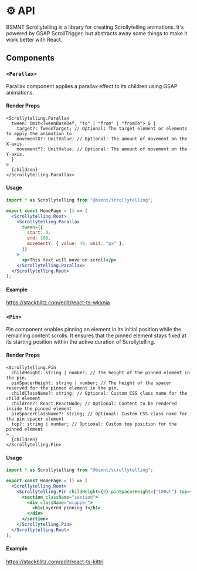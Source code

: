 # ⚙️ API

BSMNT Scrollytelling is a library for creating Scrollytelling animations. It's powered by GSAP ScrollTrigger, but abstracts away some things to make it work better with React.

## Components

### `<Parallax>`

Parallax component applies a parallax effect to its children using GSAP animations.

#### Render Props

```tsx
<Scrollytelling.Parallax
  tween: Omit<TweenBaseDef, "to" | "from" | "fromTo"> & {
    target?: TweenTarget; // Optional: The target element or elements to apply the animation to.
    movementX?: UnitValue; // Optional: The amount of movement on the X-axis.
    movementY?: UnitValue; // Optional: The amount of movement on the Y-axis.
  }
>
  {children}
</Scrollytelling.Parallax>
```

#### Usage

```jsx
import * as Scrollytelling from "@bsmnt/scrollytelling";

export const HomePage = () => (
  <Scrollytelling.Root>
    <Scrollytelling.Parallax
      tween={{
        start: 0,
        end: 100,
        movementY: { value: 40, unit: "px" },
      }}
    >
      <p>This text will move on scroll</p>
    </Scrollytelling.Parallax>
  </Scrollytelling.Root>
);
```

#### Example

https://stackblitz.com/edit/react-ts-wkxnja

### `<Pin>`

Pin component enables pinning an element in its initial position while the remaining content scrolls. It ensures that the pinned element stays fixed at its starting position within the active duration of Scrollytelling.

#### Render Props

```tsx
<Scrollytelling.Pin
  childHeight: string | number; // The height of the pinned element in the pin.
  pinSpacerHeight: string | number; // The height of the spacer reserved for the pinned element in the pin.
  childClassName?: string; // Optional: Custom CSS class name for the child element
  children?: React.ReactNode; // Optional: Content to be rendered inside the pinned element
  pinSpacerClassName?: string; // Optional: Custom CSS class name for the pin spacer element
  top?: string | number; // Optional: Custom top position for the pinned element
>
  {children}
</Scrollytelling.Pin>
```

#### Usage

```jsx
import * as Scrollytelling from "@bsmnt/scrollytelling";

export const HomePage = () => (
  <Scrollytelling.Root>
    <Scrollytelling.Pin childHeight={0} pinSpacerHeight={"100vh"} top={0}>
      <section className="section">
        <div className="wrapper">
          <h1>Layered pinning 1</h1>
        </div>
      </section>
    </Scrollytelling.Pin>
  </Scrollytelling.Root>
);
```

#### Example

https://stackblitz.com/edit/react-ts-kittrj
